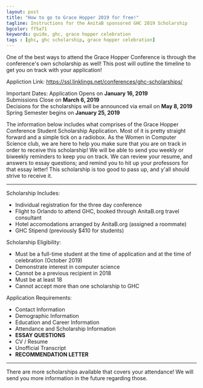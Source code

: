 ```yaml
---
layout: post
title: "How to go to Grace Hopper 2019 for free!"
tagline: Instructions for the AnitaB sponsored GHC 2019 Scholarship
bgcolor: ff5a71
keywords: guide, ghc, grace hopper celebration
tags : [ghc, ghc scholarship, grace hopper celebration]
---
```


One of the best ways to attend the Grace Hopper Conference is through the conference's own scholarship as well! 
This post will outline the timeline to get you on track with your application!

<!--more-->

Appliction Link: https://ssl.linklings.net/conferences/ghc-scholarships/

Important Dates: 
Application Opens on **January 16, 2019** <br/>
Submissions Close on **March 6, 2019** <br/>
Decisions for the scholarships will be announced via email on **May 8, 2019** <br/>
Spring Semester begins on **January 25, 2019** <br/>

The information below includes what comprises of the Grace Hopper Conference Student Scholarship Application. Most of it is pretty straight forward and a simple tick on a radiobox.  As the Women in Computer Science club, we are here to help you make sure that you are on track in order to receive this scholarship! We will be able to send you weekly or biweekly reminders to keep you on track. We can review your resume, and answers to essay questions; and remind you to hit up your professors for that essay letter!  This scholarship is too good to pass up, and y'all should strive to receive it. 

---
Scholarship Includes:
  * Individual registration for the three day conference
  * Flight to Orlando to attend GHC, booked through AnitaB.org travel consultant
  * Hotel accomodations arranged by AnitaB.org (assigned a roommate) 
  * GHC Stipend (previously $410 for students)

Scholarship Eligibility:
  * Must be a full-time student at the time of application and at the time of celebration (October 2019)
  * Demonstrate interest in computer science
  * Cannot be a previous recipient in 2018
  * Must be at least 18
  * Cannot accept more than one scholarship to GHC

Application Requirements:
  * Contact Information
  * Demographic Information 
  * Education and Career Information
  * Attendance and Scholarship Information
  * **ESSAY QUESTIONS**
  * CV / Resume
  * Unofficial Transcript
  * **RECOMMENDATION LETTER**

---

There are more scholarships available that covers your attendance! We will send you more information in the future regarding those.
